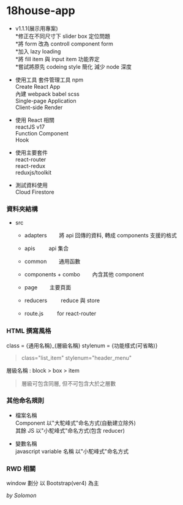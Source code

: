 # 18house-app

- v1.1.1(展示用專案)  
  *修正在不同尺寸下 slider box 定位問題  
  *將 form 改為 controll component form  
  *加入 lazy loading  
  *將 fill item 與 input item 功能界定  
  \*嘗試將原先 codeing style 簡化 減少 node 深度

- 使用工具
  套件管理工具 npm  
  Create React App  
  內建 webpack babel scss  
  Single-page Application  
  Client-side Render

- 使用 React 相關  
  reactJS v17  
  Function Component  
  Hook

- 使用主要套件  
  react-router  
  react-redux  
  reduxjs/toolkit

- 測試資料使用  
  Cloud Firestore

### 資料夾結構

- src

  - adapters
    　　將 api 回傳的資料, 轉成 components 支援的格式

  - apis
    　　 api 集合

  - common
    　　通用函數

  - components + combo
    　　內含其他 component

  - page
    　　主要頁面

  - reducers
    　　 reduce 與 store

  - route.js
    　　 for react-router

### HTML 撰寫風格

class = {通用名稱}\_{層級名稱} stylenum = {功能樣式(可省略)}

> class="list_item" stylenum="header_menu"

層級名稱 : block > box > item

> 層級可包含同層, 但不可包含大於之層數

### 其他命名規則

- 檔案名稱  
  Component 以"大駝峰式"命名方式(自動建立除外)  
  其餘 JS 以"小駝峰式"命名方式(包含 reducer)

- 變數名稱  
  javascript variable 名稱 以"小駝峰式"命名方式

### RWD 相關

window 劃分 以 Bootstrap(ver4) 為主

_by Solomon_
